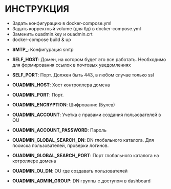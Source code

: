 # ИНСТРУКЦИЯ


* Задать конфигурацию в docker-compose.yml
* Задать корректный volume (для бд) в docker-compose.yml
* Заменить ouadmin.key и ouadmin.crt
* docker-compose build & up

- **SMTP_**: Конфигурация smtp
- **SELF_HOST**: Домен, на котором будет это все работать. Необходимо для формирования ссылок в почтовых уведомлениях
- **SELF_PORT**: Порт. Должен быть 443, в любом случае только ssl
- **OUADMIN_HOST**: Хост контроллера домена
- **OUADMIN_PORT**: Порт.
- **OUADMIN_ENCRYPTION**: Шифрование (Булев)

- **OUADMIN_ACCOUNT**: Учетка с правами создания пользователей в OU
- **OUADMIN_ACCOUNT_PASSWORD**: Пароль

- **OUADMIN_GLOBAL_SEARCH_DN**: DN глобального каталога. Для пооиска пользователей, проверки логинов.
- **OUADMIN_GLOBAL_SEARCH_PORT**: Порт глобального каталога на котроллере домена

- **OUADMIN_OU_DN**: OU где создавать пользователей 
- **OUADMIN_ADMIN_GROUP**: DN группы с доступом в dashboard